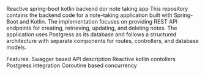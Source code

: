 Reactive spring-boot kotlin backend dor note taking app
This repository contains the backend code for a note-taking application built with Spring-Boot and Kotlin.
The implementation focuses on providing REST API endpoints for creating, retrieving, updating, and deleting notes. The application uses Postgress as its database and follows a structured architecture with separate components for routes, controllers, and database models.

Features: 
Swagger based API description
Reactive kotlin contollers
Postgress integration
Coroutine based concurrency
